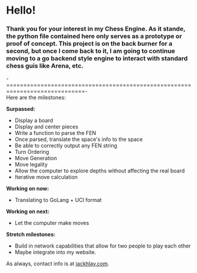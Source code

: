 # Hello!

### Thank you for your interest in my Chess Engine. As it stande, the python file contained here only serves as a prototype or proof of concept. This project is on the back burner for a second, but once I come back to it, I am going to continue moving to a go backend style engine to interact with standard chess guis like Arena, etc.  

-=============================================================================-  
Here are the milestones:

**Surpassed:**
- Display a board
- Display and center pieces
- Write a function to parse the FEN
- Once parsed, translate the space's info to the space
- Be able to correctly output any FEN string
- Turn Ordering
- Move Generation
- Move legality
- Allow the computer to explore depths without affecting the real board
- Iterative move calculation 

**Working on now:**
- Translating to GoLang + UCI format

**Working on next:**
- Let the computer make moves
  
**Stretch milestones:**
- Build in network capabilities that allow for two people to play each other
- Maybe integrate into my website.  

As always, contact info is at [jackhlay.com](https://jackhlay.com).
